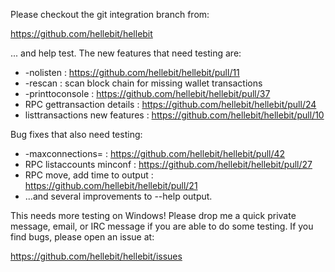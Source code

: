 Please checkout the git integration branch from:

https://github.com/hellebit/hellebit

... and help test.  The new features that need testing are:

* -nolisten : https://github.com/hellebit/hellebit/pull/11
* -rescan : scan block chain for missing wallet transactions
* -printtoconsole : https://github.com/hellebit/hellebit/pull/37
* RPC gettransaction details : https://github.com/hellebit/hellebit/pull/24
* listtransactions new features : https://github.com/hellebit/hellebit/pull/10

Bug fixes that also need testing:

* -maxconnections= : https://github.com/hellebit/hellebit/pull/42
* RPC listaccounts minconf : https://github.com/hellebit/hellebit/pull/27
* RPC move, add time to output : https://github.com/hellebit/hellebit/pull/21
* ...and several improvements to --help output.

This needs more testing on Windows!  Please drop me a quick private message, email, or IRC message if you are able to do some testing.  If you find bugs, please open an issue at:

https://github.com/hellebit/hellebit/issues
